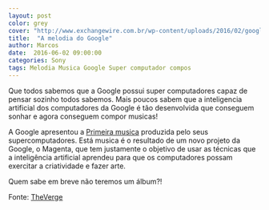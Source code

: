```yaml
---
layout: post
color: grey
cover: "http://www.exchangewire.com.br/wp-content/uploads/2016/02/google.jpg"
title:  "A melodia do Google"
author: Marcos
date:  2016-06-02 09:00:00
categories: Sony
tags: Melodia Musica Google Super computador compos
---
```

Que todos sabemos que a Google possui super computadores capaz de pensar sozinho todos sabemos. Mais poucos sabem que a inteligencia artificial dos computadores da Google é tão desenvolvida que conseguem sonhar e agora conseguem compor musicas!

A Google apresentou a <a href="https://cdn2.vox-cdn.com/uploads/chorus_asset/file/6577761/Google_-_Magenta_music_sample.0.mp3">Primeira musica</a> produzida pelo seus supercomputadores. Está musica é o resultado de um novo projeto da Google, o Magenta, que tem justamente o objetivo de usar as técnicas que a inteligência artificial aprendeu para que os computadores possam exercitar a criatividade e fazer arte.

Quem sabe em breve não teremos um álbum?!

Fonte: <a href="http://www.theverge.com/2016/6/1/11829678/google-magenta-melody-art-generative-artificial-intelligence">TheVerge</a>

<script async src="//pagead2.googlesyndication.com/pagead/js/adsbygoogle.js"></script>
<!-- Final_texto_okgnow -->
<ins class="adsbygoogle"
     style="display:block"
     data-ad-client="ca-pub-7837358846130941"
     data-ad-slot="9265933715"
     data-ad-format="auto"></ins>
<script>
(adsbygoogle = window.adsbygoogle || []).push({});
</script>
